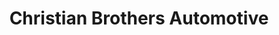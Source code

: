 ---
title: "Christian Brothers Automotive"
url: /colorado-springs/christian-brothers-automotive/
shop: car repair
---